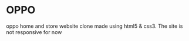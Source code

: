 # OPPO
oppo home and store  website clone made using html5 &amp; css3. The site is not responsive for now
